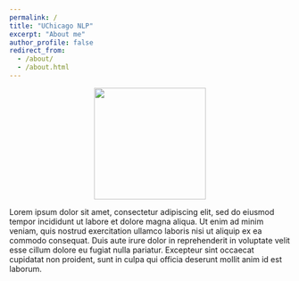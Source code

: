 ```yaml
---
permalink: /
title: "UChicago NLP"
excerpt: "About me"
author_profile: false
redirect_from: 
  - /about/
  - /about.html
---
```


<!-- center the image -->
<p align="center">
  <img src="{{ base_path }}/images/uchicago-stable-diffusion.png" width="200px"/>
</p>

Lorem ipsum dolor sit amet, consectetur adipiscing elit, sed do eiusmod tempor incididunt ut labore et dolore magna aliqua. Ut enim ad minim veniam, quis nostrud exercitation ullamco laboris nisi ut aliquip ex ea commodo consequat. Duis aute irure dolor in reprehenderit in voluptate velit esse cillum dolore eu fugiat nulla pariatur. Excepteur sint occaecat cupidatat non proident, sunt in culpa qui officia deserunt mollit anim id est laborum.